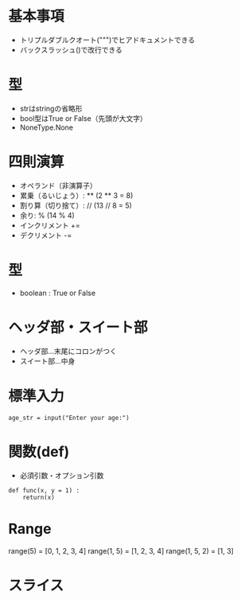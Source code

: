 # 基本事項

* トリプルダブルクオート(""")でヒアドキュメントできる
* バックスラッシュ(\)で改行できる

# 型

* strはstringの省略形
* bool型はTrue or False（先頭が大文字）
* NoneType.None

# 四則演算

* オペランド（非演算子）
* 累乗（るいじょう）: **  (2 ** 3 = 8)
* 割り算（切り捨て）: // (13 // 8 = 5)
* 余り: % (14 % 4)
* インクリメント +=
* デクリメント -=

# 型
* boolean : True or False

# ヘッダ部・スイート部

* ヘッダ部...末尾にコロンがつく
* スイート部...中身

# 標準入力

```
age_str = input("Enter your age:")
```

# 関数(def)

* 必須引数・オプション引数

```
def func(x, y = 1) :
	return(x)
```

# Range

range(5) = [0, 1, 2, 3, 4]
range(1, 5) = [1, 2, 3, 4]
range(1, 5, 2) = [1, 3]

# スライス


